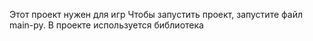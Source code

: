 
Этот проект нужен для игр
Чтобы запустить проект, запустите файл main-ру. 
В проекте используется библиотека 
